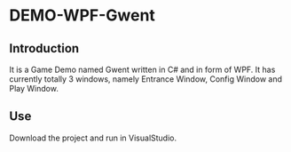 # DEMO-WPF-Gwent

## Introduction
It is a Game Demo named Gwent written in C# and in form of WPF.
It has currently totally 3 windows, namely Entrance Window, Config Window and Play Window.

## Use
Download the project and run in VisualStudio.
